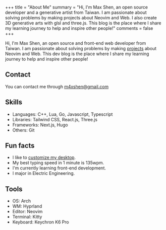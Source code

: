 +++
title = "About Me"
summary = "Hi, I'm Max Shen, an open source developer and a generative artist from Taiwan. I am passionate about solving problems by making projects about Neovim and Web. I also create 3D generative arts with glsl and three.js. This blog is the place where I share my learning journey to help and inspire other people!"
comments = false
+++

Hi, I'm Max Shen, an open source and front-end web developer from Taiwan. I am passionate about solving problems by making [projects](/projects) about Neovim and Web. This dev blog is the place where I share my learning journey to help and inspire other people!

## Contact

You can contact me through m4xshen@gmail.com

## Skills

- Languages: C++, Lua, Go, Javascript, Typescript
- Libraries: Tailwind CSS, React.js, Three.js
- Frameworks: Next.js, Hugo
- Others: Git

## Fun facts

- I like to [customize my desktop](https://github.com/m4xshen/dotfiles).
- My best typing speed in 1 minute is 135wpm.
- I'm currently learning front-end development.
- I major in Electric Engineering.

## Tools

- OS: Arch
- WM: Hyprland
- Editor: Neovim
- Terminal: Kitty
- Keyboard: Keychron K6 Pro
